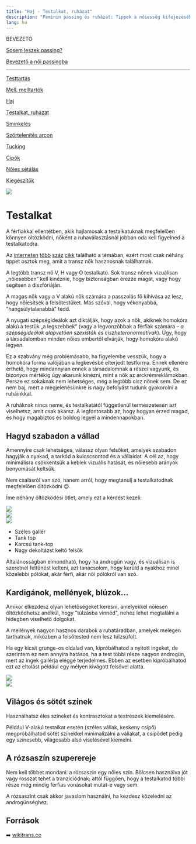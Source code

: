 ```yaml
---
title: "Haj - Testalkat, ruházat"
description: "Feminin passing és ruházat: Tippek a nőiesség kifejezéséhez a mindennapokban. 🌸💄"
lang: hu
---
```


<div class="floating-columns">

<div class="floating-bar">

BEVEZETŐ

[Sosem leszek passing?](/#/entry?id=sosem-leszek-passing)

[Bevezető a női passingba](/#/entry?id=feminizalas-passing)

<hr />

[Testtartás](/#/entry?id=feminizalas-testtartas)

[Mell, melltartók](/#/entry?id=feminizalas-mell-mutet-nelkul)

[Haj](/#/entry?id=feminizalas-haj)

[Testalkat, ruházat](/#/entry?id=feminizalas-testalkat)

[Sminkelés](/#/entry?id=feminizalas-sminkeles)

[Szőrtelenítés arcon](/#/entry?id=feminizalas-arc-szortelenites)

[Tucking](/#/entry?id=feminizalas-tucking)

[Cipők](/#/entry?id=feminizalas-cipok)

[Nőies sétálás](/#/entry?id=feminizalas-noies-setalas)

[Kiegészítők](/#/entry?id=feminizalas-kiegeszitok)

</div>

<div class="wiki-content">

<div class="header-image"><img src="assets/images/morfologia.jpg" /></div>

# Testalkat

A férfiakkal ellentétben, akik hajlamosak a testalkatuknak megfelelően könnyen öltözködni, nőként a ruhaválasztásnál jobban oda kell figyelned a testalkatodra.

Az [interneten](https://www.noklapja.hu/szinkavalkad/2022/06/21/nyari-ruhak-amik-minden-testalkaton-jol-mutatnak/) [több](https://nageastore.com/testalkatelemzes/) [száz](https://femina.hu/egeszseg/noi-testalkat-tipus-dieta/) [cikk](https://feminafree.blogspot.com/2016/03/noi-testalkatok.html) található a témában, ezért most csak néhány tippet osztok meg, amit a transz nők hasznosnak találhatnak.

A legtöbb transz nő V, H vagy O testalkatú. Sok transz nőnek vizuálisan „nőiesebben” kell kinéznie, hogy biztonságban érezze magát, vagy hogy segítsen a diszfóriáján.

A magas nők vagy a V alakú nők számára a passzolás fő kihívása az lesz, hogy nőiesítsék a felsőtestüket. Más szóval, hogy vékonyabbá, "hangsúlytalanabbá" tedd.

A nyugati szépségideálok azt diktálják, hogy azok a nők, akiknek homokóra alakú a testük „a legszebbek” (vagy a legvonzóbbak a férfiak számára – *a szépségideálok alapvetően szexisták és ciszheteronormatívak*). Úgy, hogy a társadalomban minden nőies embertől elvárják, hogy homokóra alakú legyen.

Ez a szabvány még problémásabb, ha figyelembe vesszük, hogy a homokóra forma valójában a legkevésbé elterjedt testforma. Ennek ellenére érthető, hogy mindannyian ennek a társadalomnak a részei vagyunk, és bizonyos mértékig úgy akarunk kinézni, mint a nők az arckrémreklámokban. Persze ez sokaknak nem lehetséges, még a legtöbb cisz nőnek sem. De ez nem baj, mert a megjelenésünkre is nagy befolyást tudunk gyakorolni a ruháinkkal.

<div class="infobox warning">

A ruháknak nincs neme, és testalkatától függetlenül természetesen azt viselhetsz, amit csak akarsz. A legfontosabb az, hogy hogyan érzed magad, és hogy magabiztos és boldog legyél a mindennapokban.

</div>

## Hagyd szabadon a vállad

Amennyire csak lehetséges, válassz olyan felsőket, amelyek szabadon hagyják a nyakad, a tarkód a kulcscsontod és a vállaidat. A cél az, hogy minimálisra csökkentsük a keblek vizuális hatását, és nőiesebb arányok benyomását keltsük.

Nem csalásról van szó, hanem arról, hogy megtanulj a testalkatodnak megfelelően öltözködni 😉.


Íme néhány öltözködési ötlet, amely ezt a kérdést kezeli:


<div class="content-image"><img src="assets/images/feminine-dressing-1.png" /></div>

<div class="content-image"><img src="assets/images/feminine-dressing-2.png" /></div>

<div class="content-image"><img src="assets/images/feminine-dressing-3.png" /></div>

* Széles gallér
* Tank top
* Karcsú tank-top
* Nagy dekoltázst keltő felsők

Általánosságban elmondható, hogy ha androgün vagy, és vizuálisan is szeretnél feltűnést kelteni, azt tanácsolom, hogy kerüld a nyakhoz minél közelebbi pólókat, akár férfi, akár női pólókról van szó.


## Kardigánok, mellények, blúzok...

Amikor elkezdesz olyan lehetőségeket keresni, amelyekkel nőiesen öltözködhetsz anélkül, hogy "túlzásba vinnéd", nehéz lehet megtalálni a hidegben viselhető dolgokat.

A mellények nagyon hasznos darabok a ruhatáradban, amelyek melegen tarthatnak, miközben a felsőtested nem lesz túlzsúfolt.

Ha egy kicsit grunge-os oldalad van, kipróbálhatod a nyitott ingeket, de szerintem ez nem annyira hatásos, ha a test többi része nagyon androgün, mert az ingek gallérja eléggé terjedelmes. Ebben az esetben kipróbálhatod ezt az eltolást például egy mélyen kivágott felsővel alatta.


<div class="content-image"><img src="assets/images/feminine-dressing-4.png" /></div>

<div class="content-image"><img src="assets/images/feminine-dressing-5.png" /></div>

## Világos és sötét színek

Használhatsz éles színeket és kontrasztokat a testrészek kiemelésére.

Például V-alakú testalkat esetén (széles vállak, keskeny csípő) megpróbálhatod sötét színekkel minimalizálni a vállakat, a csípődet pedig egy színesebb, világosabb alsó viselésével kiemelni.

## A rózsaszín szuperereje

Nem kell többet mondani: a rózsaszín egy nőies szín. Bölcsen használva jót vagy rosszat tehet a tranzíciódnak; attól függően, hogy a testalkatod többi része még mindig férfias vonásokat mutat-e vagy sem.

A rózsaszínt csak akkor javaslom használni, ha kezdesz közeledni az androgünséghez.


## Források

➡️ [wikitrans.co](https://wikitrans.co)

</div>